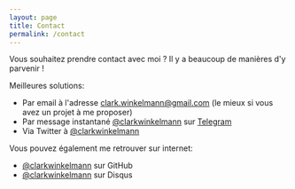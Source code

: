 ```yaml
---
layout: page
title: Contact
permalink: /contact
---
```


<div class="clark-speaking">
<div class="speech-bubble" markdown="1">

Vous souhaitez prendre contact avec moi ? Il y a beaucoup de manières d'y parvenir !

Meilleures solutions:

- Par email à l'adresse <clark.winkelmann@gmail.com> (le mieux si vous avez un projet à me proposer)
- Par message instantané [@clarkwinkelmann](https://telegram.me/clarkwinkelmann) sur [Telegram](https://telegram.org/)
- Via Twitter à [@clarkwinkelmann](https://twitter.com/clarkwinkelmann)

Vous pouvez également me retrouver sur internet:

- [@clarkwinkelmann](https://github.com/clarkwinkelmann) sur GitHub
- [@clarkwinkelmann](https://disqus.com/by/clarkwinkelmann/) sur Disqus

</div>
</div>
